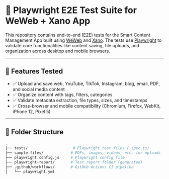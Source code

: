 # 🧪 Playwright E2E Test Suite for WeWeb + Xano App

This repository contains end-to-end (E2E) tests for the Smart Content Management App built using [WeWeb](https://www.weweb.io/) and [Xano](https://www.xano.com/). The tests use [Playwright](https://playwright.dev/) to validate core functionalities like content saving, file uploads, and organization across desktop and mobile browsers.

---

## 🚀 Features Tested

- ✅ Upload and save web, YouTube, TikTok, Instagram, blog, email, PDF, and social media content
- ✅ Organize content with tags, filters, categories
- ✅ Validate metadata extraction, file types, sizes, and timestamps
- ✅ Cross-browser and mobile compatibility (Chromium, Firefox, WebKit, iPhone 12, Pixel 5)

---

## 📁 Folder Structure

```bash
.
├── tests/                    # Playwright test files (.spec.ts)
├── sample-files/            # PDFs, images, videos, etc. for uploads
├── playwright.config.js     # Playwright config file
├── playwright-report/       # Test report folder (generated)
├── .github/workflows/       # GitHub Actions CI pipeline
│   └── playwright.yml
